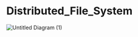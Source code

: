 # Distributed_File_System


![Untitled Diagram (1)](https://user-images.githubusercontent.com/34915108/57008679-a8ed5e00-6c2c-11e9-9829-8f8e93b4cf3f.png)

